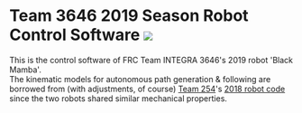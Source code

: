 # Team 3646 2019 Season Robot Control Software ![](https://img.shields.io/badge/bleep-bloop-yellow.svg)

This is the control software of FRC Team INTEGRA 3646's 2019 robot 'Black Mamba'.  
The kinematic models for autonomous path generation & following are borrowed from (with adjustments, of course) [Team 254](https://github.com/Team254)'s [2018 robot code](https://github.com/Team254/FRC-2018-Public) since the two robots shared similar mechanical properties.
